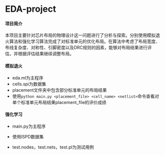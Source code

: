 # EDA-project

#### 项目简介

本项目主要针对芯片布局的物理设计这一问题进行了分析与探索。分别使用模拟退火算法和强化学习算法完成了对标准单元的优化布局。在算法中考虑了布局宽度、布线复杂度、对称性、引脚密度以及DRC规则的因素，能够对布局结果进行评估，并根据评估结果继续调整布局。

#### 模拟退火

- eda.ml为主程序
- cells.spi为数据集
- placement文件夹中包含部分标准单元的布局结果
- 使用`python main.py <placement_file> <cell_name> <netlist>`命令查看对单个标准单元布局结果placement_file的评价成绩

#### 强化学习

- main.py为主程序

- 使用ISPD数据集

- test.nodes，test.nets，test.pl为测试用例